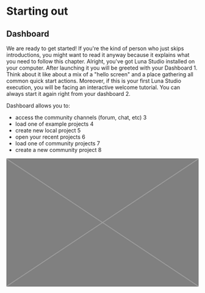 # Starting out

## Dashboard

We are ready to get started! If you're the kind of person who just skips introductions, you might want to read it anyway because it explains what you need to follow this chapter. Alright, you've got Luna Studio installed on your computer. After launching it you will be greeted with your Dashboard <span class="uiref">1</span>. Think about it like about a mix of a "hello screen" and a place gathering all common quick start actions. Moreover, if this is your first Luna Studio execution, you will be facing an interactive welcome tutorial. You can always start it again right from your dashboard <span class="uiref">2</span>.

Dashboard allows you to:
  * access the community channels (forum, chat, etc) <span class="uiref">3</span>
  * load one of example projects <span class="uiref">4</span>
  * create new local project <span class="uiref">5</span>
  * open your recent projects <span class="uiref">6</span>
  * load one of community projects <span class="uiref">7</span>
  * create a new community project <span class="uiref">8</span>


![](/assets/placeholder.jpg)